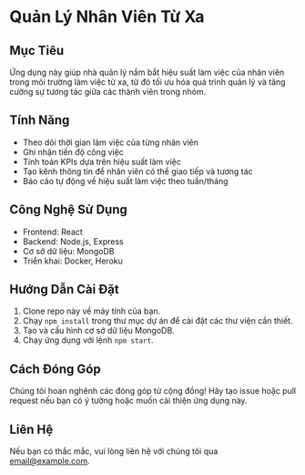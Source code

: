 # Quản Lý Nhân Viên Từ Xa

## Mục Tiêu
Ứng dụng này giúp nhà quản lý nắm bắt hiệu suất làm việc của nhân viên trong môi trường làm việc từ xa, từ đó tối ưu hóa quá trình quản lý và tăng cường sự tương tác giữa các thành viên trong nhóm.

## Tính Năng
- Theo dõi thời gian làm việc của từng nhân viên
- Ghi nhận tiến độ công việc
- Tính toán KPIs dựa trên hiệu suất làm việc
- Tạo kênh thông tin để nhân viên có thể giao tiếp và tương tác
- Báo cáo tự động về hiệu suất làm việc theo tuần/tháng

## Công Nghệ Sử Dụng
- Frontend: React
- Backend: Node.js, Express
- Cơ sở dữ liệu: MongoDB
- Triển khai: Docker, Heroku

## Hướng Dẫn Cài Đặt
1. Clone repo này về máy tính của bạn.
2. Chạy `npm install` trong thư mục dự án để cài đặt các thư viện cần thiết.
3. Tạo và cấu hình cơ sở dữ liệu MongoDB.
4. Chạy ứng dụng với lệnh `npm start`.

## Cách Đóng Góp
Chúng tôi hoan nghênh các đóng góp từ cộng đồng! Hãy tạo issue hoặc pull request nếu bạn có ý tưởng hoặc muốn cải thiện ứng dụng này.

## Liên Hệ
Nếu bạn có thắc mắc, vui lòng liên hệ với chúng tôi qua [email@example.com](mailto:email@example.com).